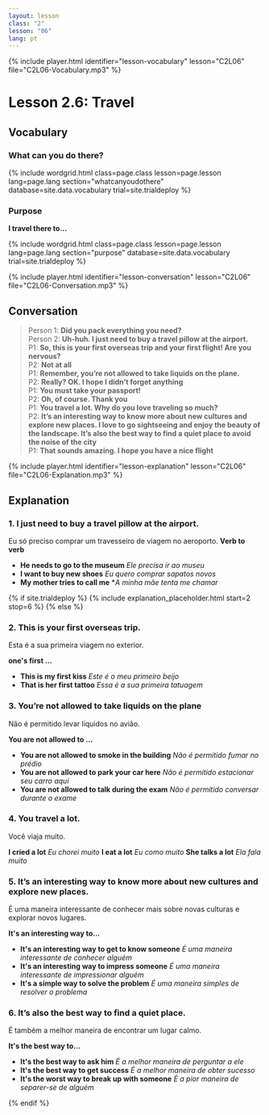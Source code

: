 ```yaml
---
layout: lesson
class: "2"
lesson: "06"
lang: pt
---
```


{% include player.html identifier="lesson-vocabulary" lesson="C2L06" file="C2L06-Vocabulary.mp3" %}
# Lesson 2.6: Travel 


## Vocabulary
### What can you do there?

{% include wordgrid.html 
		class=page.class 
		lesson=page.lesson 
		lang=page.lang
		section="whatcanyoudothere"
		database=site.data.vocabulary 
		trial=site.trialdeploy %}




### Purpose 

**I travel there to...**

{% include wordgrid.html 
		class=page.class 
		lesson=page.lesson 
		lang=page.lang
		section="purpose"
		database=site.data.vocabulary 
		trial=site.trialdeploy %}



{% include player.html identifier="lesson-conversation" lesson="C2L06" file="C2L06-Conversation.mp3" %}
## Conversation


> Person 1: **Did you pack everything you need?**  
> Person 2: **Uh-huh. I just need to buy a travel pillow at the airport.**  
> P1: **So, this is your first overseas trip and your first flight! Are you nervous?**  
> P2: **Not at all**  
> P1: **Remember, you’re not allowed to take liquids on the plane.**  
> P2: **Really? OK. I hope I didn’t forget anything**  
> P1: **You must take your passport!**  
> P2: **Oh, of course. Thank you**  
> P1: **You travel a lot. Why do you love traveling so much?**  
> P2: **It’s an interesting way to know more about new cultures and explore new places. I love to go sightseeing and enjoy the beauty of the landscape. It’s also the best way to find a quiet place to avoid the noise of the city**  
> P1: **That sounds amazing. I hope you have a nice flight**  


{% include player.html identifier="lesson-explanation" lesson="C2L06" file="C2L06-Explanation.mp3" %}
## Explanation


### 1. I just need to buy a travel pillow at the airport.

Eu só preciso comprar um travesseiro de viagem no aeroporto.
**Verb to verb**

- **He needs to go to the museum** *Ele precisa ir ao museu*
- **I want to buy new shoes** *Eu quero comprar sapatos novos*
- **My mother tries to call me** **A minha mãe tenta me chamar*

{% if site.trialdeploy %}
	{% include explanation_placeholder.html start=2 stop=6 %}
	{% else %}



### 2. This is your first overseas trip.

Esta é a sua primeira viagem no exterior.

**one's first ...**

- **This is my first kiss** *Este é o meu primeiro beijo*
- **That is her first tattoo** *Essa é a sua primeira tatuagem*


### 3.  You’re not allowed to take liquids on the plane

Não é permitido levar liquidos no avião. 

**You are not allowed to ...**

- **You are not allowed to smoke in the building** *Não é permitido fumar no prédio*
- **You are not allowed to park your car here** *Não é permitido estacionar seu carro aqui*
- **You are not allowed to talk during the exam** *Não é permitido conversar durante o exame*


### 4.  You travel a lot.

Você viaja muito.  

**I cried a lot** *Eu chorei muito*
**I eat a lot** *Eu como muito*
**She talks a lot** *Ela fala muito*

### 5.  It’s an interesting way to know more about new cultures and explore new places.

É uma maneira interessante de conhecer mais sobre novas culturas e explorar novos lugares.

**It's an interesting way to...**

- **It's an interesting way to get to know someone** *É uma maneira interessante de conhecer alguém*
- **It's an interesting way to impress someone** *É uma maneira interessante de impressionar alguém*
- **It's a simple way to solve the problem** *É uma maneira simples de resolver o problema*

### 6.   It’s also the best way to find a quiet place.

É também a melhor maneira de encontrar um lugar calmo.

**It's the best way to...**

- **It's the best way to ask him** *É a melhor maneira de perguntar a ele*
- **It's the best way to get success** *É a melhor maneira de obter sucesso*
- **It's the worst way to break up with someone** *É a pior maneira de separer-se de alguém*


{% endif %}